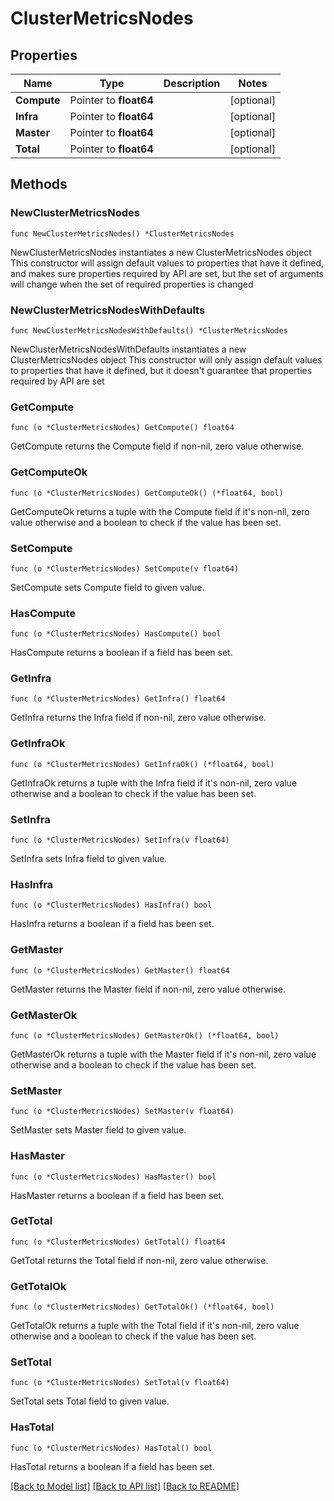 # ClusterMetricsNodes

## Properties

Name | Type | Description | Notes
------------ | ------------- | ------------- | -------------
**Compute** | Pointer to **float64** |  | [optional] 
**Infra** | Pointer to **float64** |  | [optional] 
**Master** | Pointer to **float64** |  | [optional] 
**Total** | Pointer to **float64** |  | [optional] 

## Methods

### NewClusterMetricsNodes

`func NewClusterMetricsNodes() *ClusterMetricsNodes`

NewClusterMetricsNodes instantiates a new ClusterMetricsNodes object
This constructor will assign default values to properties that have it defined,
and makes sure properties required by API are set, but the set of arguments
will change when the set of required properties is changed

### NewClusterMetricsNodesWithDefaults

`func NewClusterMetricsNodesWithDefaults() *ClusterMetricsNodes`

NewClusterMetricsNodesWithDefaults instantiates a new ClusterMetricsNodes object
This constructor will only assign default values to properties that have it defined,
but it doesn't guarantee that properties required by API are set

### GetCompute

`func (o *ClusterMetricsNodes) GetCompute() float64`

GetCompute returns the Compute field if non-nil, zero value otherwise.

### GetComputeOk

`func (o *ClusterMetricsNodes) GetComputeOk() (*float64, bool)`

GetComputeOk returns a tuple with the Compute field if it's non-nil, zero value otherwise
and a boolean to check if the value has been set.

### SetCompute

`func (o *ClusterMetricsNodes) SetCompute(v float64)`

SetCompute sets Compute field to given value.

### HasCompute

`func (o *ClusterMetricsNodes) HasCompute() bool`

HasCompute returns a boolean if a field has been set.

### GetInfra

`func (o *ClusterMetricsNodes) GetInfra() float64`

GetInfra returns the Infra field if non-nil, zero value otherwise.

### GetInfraOk

`func (o *ClusterMetricsNodes) GetInfraOk() (*float64, bool)`

GetInfraOk returns a tuple with the Infra field if it's non-nil, zero value otherwise
and a boolean to check if the value has been set.

### SetInfra

`func (o *ClusterMetricsNodes) SetInfra(v float64)`

SetInfra sets Infra field to given value.

### HasInfra

`func (o *ClusterMetricsNodes) HasInfra() bool`

HasInfra returns a boolean if a field has been set.

### GetMaster

`func (o *ClusterMetricsNodes) GetMaster() float64`

GetMaster returns the Master field if non-nil, zero value otherwise.

### GetMasterOk

`func (o *ClusterMetricsNodes) GetMasterOk() (*float64, bool)`

GetMasterOk returns a tuple with the Master field if it's non-nil, zero value otherwise
and a boolean to check if the value has been set.

### SetMaster

`func (o *ClusterMetricsNodes) SetMaster(v float64)`

SetMaster sets Master field to given value.

### HasMaster

`func (o *ClusterMetricsNodes) HasMaster() bool`

HasMaster returns a boolean if a field has been set.

### GetTotal

`func (o *ClusterMetricsNodes) GetTotal() float64`

GetTotal returns the Total field if non-nil, zero value otherwise.

### GetTotalOk

`func (o *ClusterMetricsNodes) GetTotalOk() (*float64, bool)`

GetTotalOk returns a tuple with the Total field if it's non-nil, zero value otherwise
and a boolean to check if the value has been set.

### SetTotal

`func (o *ClusterMetricsNodes) SetTotal(v float64)`

SetTotal sets Total field to given value.

### HasTotal

`func (o *ClusterMetricsNodes) HasTotal() bool`

HasTotal returns a boolean if a field has been set.


[[Back to Model list]](../README.md#documentation-for-models) [[Back to API list]](../README.md#documentation-for-api-endpoints) [[Back to README]](../README.md)


